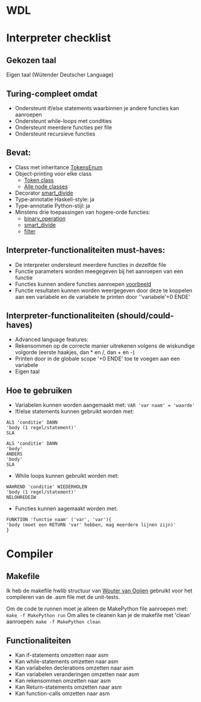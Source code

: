 # WDL

# Interpreter checklist
## Gekozen taal
Eigen taal (Wütender Deutscher Language)

## Turing-compleet omdat
* Ondersteunt if/else statements waarbinnen je andere functies kan aanroepen
* Ondersteunt while-loops met condities
* Ondersteunt meerdere functies per file
* Ondersteunt recursieve functies

## Bevat:
* Class met inheritance [TokensEnum](https://github.com/TimStolker/WDL/blob/27fe3f530ccaa7b728086572317585c9ccc169dc/src/classtoken.py#L8)
* Object-printing voor elke class
  * [Token class](https://github.com/TimStolker/WDL/blob/27fe3f530ccaa7b728086572317585c9ccc169dc/src/classtoken.py#L53)
  * [Alle node classes](https://github.com/TimStolker/WDL/blob/27fe3f530ccaa7b728086572317585c9ccc169dc/src/classparser.py#L4)
* Decorator [smart_divide](https://github.com/TimStolker/WDL/blob/9f0d0e977541fd81cff48cb0825f3eeb894042e6/src/classinterpreter.py#L8)
* Type-annotatie Haskell-style: ja
* Type-annotatie Python-stijl: ja
* Minstens drie toepassingen van hogere-orde functies:
  * [binary_operation](https://github.com/TimStolker/WDL/blob/27fe3f530ccaa7b728086572317585c9ccc169dc/src/classparser.py#L361)
  * [smart_divide](https://github.com/TimStolker/WDL/blob/9f0d0e977541fd81cff48cb0825f3eeb894042e6/src/classinterpreter.py#L8)
  * [filter](https://github.com/TimStolker/WDL/blob/c329f224a4f9f83bb4af550fa7d4126e747a59f8/src/Lexer.py#L175)

## Interpreter-functionaliteiten must-haves:
* De interpreter ondersteunt meerdere functies in dezelfde file
* Functie parameters worden meegegeven bij het aanroepen van een functie
* Functies kunnen andere functies aanroepen [voorbeeld](https://github.com/TimStolker/WDL/blob/6cb2b4505c7c52cead0f4b143d1d473af5c9f122/src/codeInput.txt#L7)
* Functie resultaten kunnen worden weergegeven door deze te koppelen aan een variabele en de variabele te printen door ''variabele'+0 ENDE'

## Interpreter-functionaliteiten (should/could-haves)
* Advanced language features:
 * Rekensommen op de correcte manier uitrekenen volgens de wiskundige volgorde (eerste haakjes, dan * en /, dan + en -)
 * Printen door in de globale scope '+0 ENDE' toe te voegen aan een variabele
* Eigen taal

## Hoe te gebruiken
* Variabelen kunnen worden aangemaakt met: ```VAR 'var naam' = 'waarde' ```
* If/else statements kunnen gebruikt worden met: 
```
ALS 'conditie' DANN
'body (1 regel/statement)'
SLA

ALS 'conditie' DANN
'body'
ANDERS
'body'
SLA
```
* While loops kunnen gebruikt worden met:
```
WAHREND 'conditie' WIEDERHOLEN
'body (1 regel/statement)'
NELOHREDEIW
```
* Functies kunnen aagemaakt worden met:
```
FUNKTION 'functie naam' ('var', 'var'){
'body (moet een RETURN 'var' hebben, mag meerdere lijnen zijn)'
}
```

# Compiler 
## Makefile
Ik heb de makefile hwlib structuur van [Wouter van Ooijen](https://github.com/wovo/hwlib) gebruikt voor het compileren van de .asm file met de unit-tests.

Om de code te runnen moet je alleen de MakePython file aanroepen met:
```make -f MakePython run```
Om alles te cleanen kan je de makefile met 'clean' aanroepen:
```make -f MakePython clean```

## Functionaliteiten
* Kan if-statements omzetten naar asm
* Kan while-statements omzetten naar asm
* Kan variabelen declerations omzetten naar asm
* Kan variabelen veranderingen omzetten naar asm
* Kan rekensommen omzetten naar asm
* Kan Return-statements omzetten naar asm
* Kan function-calls omzetten naar asm
